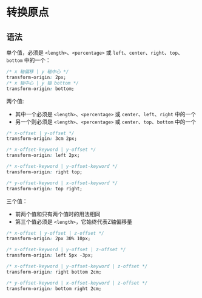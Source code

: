 # 转换原点

## 语法

单个值，必须是 `<length>`、`<percentage>` 或 `left`、`center`、`right`、`top`、`bottom` 中的一个：

```css
/* x 轴偏移 | y 轴中心 */
transform-origin: 2px;
/* x 轴中心 | y 轴 bottom */
transform-origin: bottom;
```

两个值:

- 其中一个必须是 `<length>`、`<percentage>` 或 `center`、`left`、`right` 中的一个
- 另一个则必须是 `<length>`、`<percentage>` 或 `center`、`top`、`bottom` 中的一个

```css
/* x-offset | y-offset */
transform-origin: 3cm 2px;

/* x-offset-keyword | y-offset */
transform-origin: left 2px;

/* x-offset-keyword | y-offset-keyword */
transform-origin: right top;

/* y-offset-keyword | x-offset-keyword */
transform-origin: top right;
```

三个值：

- 前两个值和只有两个值时的用法相同
- 第三个值必须是 `<length>`，它始终代表Z轴偏移量

```css
/* x-offset | y-offset | z-offset */
transform-origin: 2px 30% 10px;

/* x-offset-keyword | y-offset | z-offset */
transform-origin: left 5px -3px;

/* x-offset-keyword | y-offset-keyword | z-offset */
transform-origin: right bottom 2cm;

/* y-offset-keyword | x-offset-keyword | z-offset */
transform-origin: bottom right 2cm;
```
